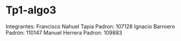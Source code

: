 # Tp1-algo3

Integrantes:
Francisco Nahuel Tapia    Padron: 107128
Ignacio Barroero          Padrón: 110147
Manuel Herrera            Padron: 109883 
